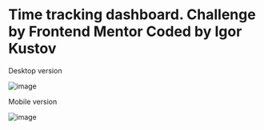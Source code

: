 ﻿# Time tracking dashboard. Challenge by Frontend Mentor Coded by Igor Kustov

Desktop version

![image](https://user-images.githubusercontent.com/91212835/182654647-1deeb34e-002f-4186-bd1f-46cdb8fde1e8.png)

Mobile version

![image](https://user-images.githubusercontent.com/91212835/182654886-63091513-3a7a-4ba4-a709-6557fe6301e0.png)
